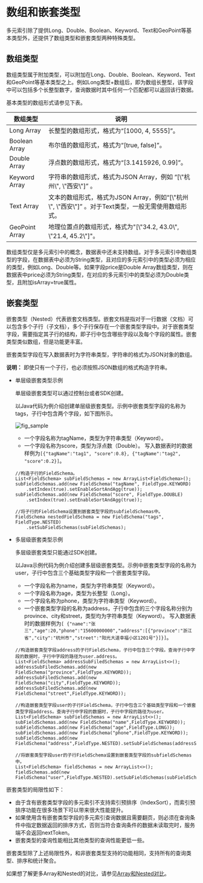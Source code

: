 # 数组和嵌套类型

多元索引除了提供Long、Double、Boolean、Keyword、Text和GeoPoint等基本类型外，还提供了数组类型和嵌套类型两种特殊类型。

## 数组类型

数组类型属于附加类型，可以附加在Long、Double、Boolean、Keyword、Text和GeoPoint等基本类型之上。例如Long类型+数组后，即为数组长整型，该字段中可以包括多个长整型数字，查询数据时其中任何一个匹配都可以返回该行数据。

基本类型的数组形式请参见下表。

|数组类型|说明|
|----|--|
|Long Array|长整型的数组形式，格式为“\[1000, 4, 5555\]”。|
|Boolean Array|布尔值的数组形式，格式为“\[true, false\]”。|
|Double Array|浮点数的数组形式，格式为“\[3.1415926, 0.99\]”。|
|Keyword Array|字符串的数组形式，格式为JSON Array，例如 “\[\\"杭州\\", \\"西安\\"\]” 。|
|Text Array|文本的数组形式，格式为JSON Array，例如“\[\\"杭州\\", \\"西安\\"\]” 。对于Text类型，一般无需使用数组形式。 |
|GeoPoint Array|地理位置点的数组形式，格式为"\[\\"34.2, 43.0\\", \\"21.4, 45.2\\"\]"。|

数组类型仅是多元索引中的概念，数据表中还未支持数组。对于多元索引中数组类型的字段，在数据表中必须为String类型，且对应的多元索引中的类型必须为相应的类型，例如Long、Double等。如果字段price是Double Array数组类型，则在数据表中price必须为String类型，在对应的多元索引中的类型必须为Double类型，且附加isArray=true属性。

## 嵌套类型

嵌套类型（Nested）代表嵌套文档类型。嵌套文档是指对于一行数据（文档）可以包含多个子行（子文档），多个子行保存在一个嵌套类型字段中。对于嵌套类型字段，需要指定其子行的结构，即子行中包含哪些字段以及每个字段的属性。嵌套类型类似数组，但是功能更丰富。

嵌套类型字段在写入数据表时为字符串类型，字符串的格式为JSON对象的数组。

**说明：** 即使只有一个子行，也必须按照JSON数组的格式构造字符串。

-   单层级嵌套类型示例

    单层级嵌套类型可以通过控制台或者SDK创建。

    以Java代码为例介绍创建单层级嵌套类型。示例中嵌套类型字段的名称为tags，子行中包含两个字段，如下图所示。

    ![fig_sample](https://static-aliyun-doc.oss-accelerate.aliyuncs.com/assets/img/zh-CN/6185250161/p217454.png)

    -   一个字段名称为tagName，类型为字符串类型（Keyword）。
    -   一个字段名称为score，类型为浮点数（Double）。
    写入数据表时的数据样例为`[{"tagName":"tag1", "score":0.8}, {"tagName":"tag2", "score":0.2}]`。

    ```
    //构造子行的FieldSchema。
    List<FieldSchema> subFieldSchemas = new ArrayList<FieldSchema>();
    subFieldSchemas.add(new FieldSchema("tagName", FieldType.KEYWORD)
        .setIndex(true).setEnableSortAndAgg(true));
    subFieldSchemas.add(new FieldSchema("score", FieldType.DOUBLE)
        .setIndex(true).setEnableSortAndAgg(true));
    
    //将子行的FieldSchema设置到嵌套类型字段的subfieldSchemas中。
    FieldSchema nestedFieldSchema = new FieldSchema("tags", FieldType.NESTED)
        .setSubFieldSchemas(subFieldSchemas);
    ```

-   多层级嵌套类型示例

    多层级嵌套类型只能通过SDK创建。

    以Java示例代码为例介绍创建多层级嵌套类型。示例中嵌套类型字段的名称为user，子行中包含三个基础类型字段和一个嵌套类型字段。

    -   一个字段名称为name，类型为字符串类型（Keyword）。
    -   一个字段名称为age，类型为长整型（Long）。
    -   一个字段名称为phone，类型为字符串类型（Keyword）。
    -   一个嵌套类型字段的名称为address，子行中包含的三个字段名称分别为province、city和street，类型均为字符串类型（Keyword）。
    写入数据表时的数据样例为`[ {"name":"张三","age":20,"phone":"15600000000","address":[{"province":"浙江省","city":"杭州市","street":"阳光大道幸福小区1201号"}]}]`。

    ```
    //构造嵌套类型字段address的子行FieldSchema，子行中包含三个字段。查询子行中字段的数据时，子行中字段的路径为user.address。
    List<FieldSchema> addressSubFiledSchemas = new ArrayList<>();
    addressSubFiledSchemas.add(new FieldSchema("province",FieldType.KEYWORD));
    addressSubFiledSchemas.add(new FieldSchema("city",FieldType.KEYWORD));
    addressSubFiledSchemas.add(new FieldSchema("street",FieldType.KEYWORD));
    
    //构造嵌套类型字段user的子行FieldSchema，子行中包含三个基础类型字段和一个嵌套类型字段address。查询子行中字段的数据时，子行中字段的路径为user。
    List<FieldSchema> subFieldSchemas = new ArrayList<>();
    subFieldSchemas.add(new FieldSchema("name",FieldType.KEYWORD));
    subFieldSchemas.add(new FieldSchema("age",FieldType.LONG));
    subFieldSchemas.add(new FieldSchema("phone",FieldType.KEYWORD));
    subFieldSchemas.add(new FieldSchema("address",FieldType.NESTED).setSubFieldSchemas(addressSubFiledSchemas));
    
    //将嵌套类型字段user的子行FieldSchema设置到嵌套类型字段的subfieldSchemas中。
    List<FieldSchema> fieldSchemas = new ArrayList<>();
    fieldSchemas.add(new FieldSchema("user",FieldType.NESTED).setSubFieldSchemas(subFieldSchemas));
    ```


嵌套类型的局限性如下：

-   由于含有嵌套类型字段的多元索引不支持索引预排序（IndexSort），而索引预排序功能在很多场景下可以带来很大性能提升。
-   如果使用含有嵌套类型字段的多元索引查询数据且需要翻页，则必须在查询条件中指定数据返回的排序方式，否则当符合查询条件的数据未读取完时，服务端不会返回nextToken。
-   嵌套类型的查询性能相比其他类型的查询性能更低一些。

嵌套类型除了上述局限性外，和非嵌套类型支持的功能相同，支持所有的查询类型、排序和统计聚合。

如果想了解更多Array和Nested的对比，请参见[Array和Nested对比](https://yq.aliyun.com/articles/691880)。

